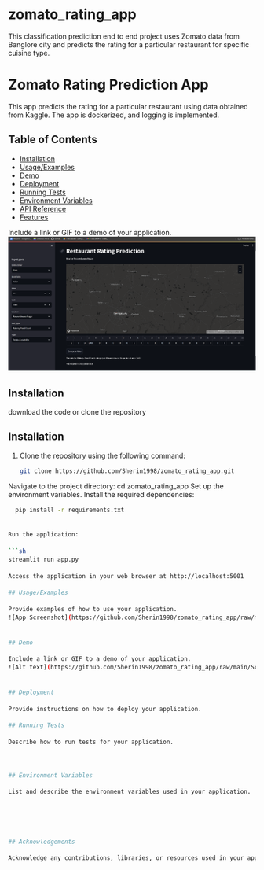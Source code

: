 # zomato_rating_app
This classification prediction end to end project uses Zomato data from Banglore city and predicts the rating for a particular restaurant for specific cuisine type.



# Zomato Rating Prediction App

This app predicts the rating for a particular restaurant using data obtained from Kaggle. The app is dockerized, and logging is implemented.

## Table of Contents

- [Installation](#installation)
- [Usage/Examples](#usage/examples)
- [Demo](#demo)
- [Deployment](#deployment)
- [Running Tests](#running-tests)
- [Environment Variables](#environment-variables)
- [API Reference](#api-reference)
- [Features](#features)

Include a link or GIF to a demo of your application.
![Alt text](https://github.com/Sherin1998/zomato_rating_app/raw/main/Screenshot%202024-07-13%20184921.png)

## Installation
download the code or clone the repository
## Installation

1. Clone the repository using the following command:


   ```sh
   git clone https://github.com/Sherin1998/zomato_rating_app.git
Navigate to the project directory:
cd zomato_rating_app
Set up the environment variables.
Install the required dependencies:


   ```sh
     pip install -r requirements.txt


Run the application:

  ```sh
   streamlit run app.py

Access the application in your web browser at http://localhost:5001

## Usage/Examples

Provide examples of how to use your application.
![App Screenshot](https://github.com/Sherin1998/zomato_rating_app/raw/main/Screenshot%202024-07-13%20184921.png)


## Demo

Include a link or GIF to a demo of your application.
![Alt text](https://github.com/Sherin1998/zomato_rating_app/raw/main/Screenshot%202024-07-13%20184921.png)


## Deployment

Provide instructions on how to deploy your application.

## Running Tests

Describe how to run tests for your application.



## Environment Variables

List and describe the environment variables used in your application.





## Acknowledgements

Acknowledge any contributions, libraries, or resources used in your application.

